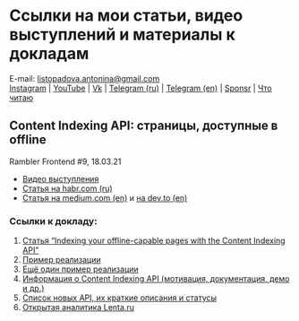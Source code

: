 # Ссылки на мои статьи, видео выступлений и материалы к докладам

E-mail: [listopadova.antonina@gmail.com](listopadova.antonina@gmail.com)  
[Instagram](https://www.instagram.com/listopadova.antonina.web/) | [YouTube](https://www.youtube.com/c/AntoninaListopadova) | [Vk](https://vk.com/listopadova_a) | [Telegram (ru)](https://t.me/alistopadova) | [Telegram (en)](https://t.me/alistopadova_en) | [Sponsr](https://sponsr.ru/alistopadova/) | [Что читаю](book_list.md)

## Content Indexing API: страницы, доступные в offline
Rambler Frontend #9, 18.03.21

- [Видео выступления](https://youtu.be/XyUvsxjFbKI)
- [Статья на habr.com (ru)](https://habr.com/ru/company/rambler_and_co/blog/555084/)
- [Статья на medium.com (en)](https://antoninalist.medium.com/content-indexing-api-pages-available-offline-6caaa668c845) и [на dev.to (en)](https://dev.to/antoninalist/content-indexing-api-pages-available-offline-nen)

### Ссылки к докладу:

1. [Статья “Indexing your offline-capable pages with the Content Indexing API”](https://web.dev/content-indexing-api/)
2. [Пример реализации](https://github.com/GoogleChrome/samples/tree/gh-pages/web-share)
3. [Ещё один пример реализации](https://contentindex.dev/)
4. [Информация о Content Indexing API (мотивация, документация, демо и др.)](https://www.chromestatus.com/feature/5658416729030656)
5. [Список новых API, их краткие описания и статусы](https://web.dev/fugu-status/ )
6. [Открытая аналитика Lenta.ru](https://www.liveinternet.ru/stat/lenta.ru/)
